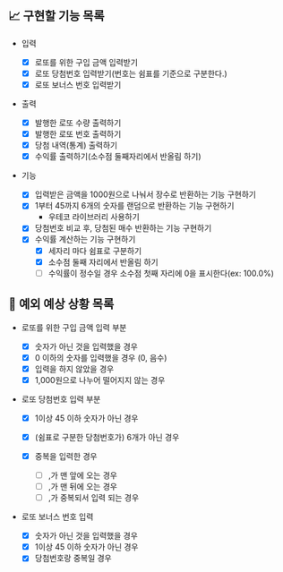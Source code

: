 ## 📈 구현할 기능 목록

- 입력

  - [x] 로또를 위한 구입 금액 입력받기
  - [x] 로또 당첨번호 입력받기(번호는 쉼표를 기준으로 구분한다.)
  - [x] 로또 보너스 번호 입력받기

- 출력

  - [x] 발행한 로또 수량 출력하기
  - [x] 발행한 로또 번호 출력하기
  - [x] 당첨 내역(통계) 출력하기
  - [x] 수익률 출력하기(소수점 둘째자리에서 반올림 하기)

- 기능

  - [x] 입력받은 금액을 1000원으로 나눠서 장수로 반환하는 기능 구현하기
  - [x] 1부터 45까지 6개의 숫자를 랜덤으로 반환하는 기능 구현하기
    - 우테코 라이브러리 사용하기
  - [x] 당첨번호 비교 후, 당첨된 매수 반환하는 기능 구현하기
  - [x] 수익률 계산하는 기능 구현하기
    - [x] 세자리 마다 쉼표로 구분하기
    - [x] 소수점 둘째 자리에서 반올림 하기
    - [ ] 수익률이 정수일 경우 소수점 첫째 자리에 0을 표시한다(ex: 100.0%)

## 🎯 예외 예상 상황 목록

- 로또를 위한 구입 금액 입력 부분

  - [x] 숫자가 아닌 것을 입력했을 경우
  - [x] 0 이하의 숫자를 입력했을 경우 (0, 음수)
  - [x] 입력을 하지 않았을 경우
  - [x] 1,000원으로 나누어 떨어지지 않는 경우

- 로또 당첨번호 입력 부분

  - [x] 1이상 45 이하 숫자가 아닌 경우
  - [x] (쉼표로 구분한 당첨번호가) 6개가 아닌 경우
  - [x] 중복을 입력한 경우

    - [ ] ,가 맨 앞에 오는 경우
    - [ ] ,가 맨 뒤에 오는 경우
    - [ ] ,가 중복되서 입력 되는 경우

- 로또 보너스 번호 입력

  - [x] 숫자가 아닌 것을 입력했을 경우
  - [x] 1이상 45 이하 숫자가 아닌 경우
  - [x] 당첨번호랑 중복일 경우

